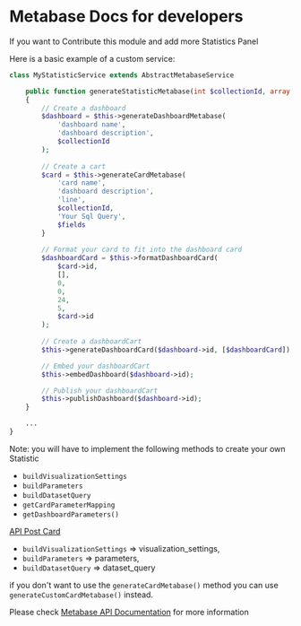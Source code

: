 # Metabase Docs for developers

If you want to Contribute this module and add more Statistics Panel

Here is a basic example of a custom service:
```php
class MyStatisticService extends AbstractMetabaseService

    public function generateStatisticMetabase(int $collectionId, array $fields): void
    {
        // Create a dashboard
        $dashboard = $this->generateDashboardMetabase(
            'dashboard name', 
            'dashboard description', 
            $collectionId
        );
        
        // Create a cart
        $card = $this->generateCardMetabase(
            'card name', 
            'dashboard description',
            'line', 
            $collectionId, 
            'Your Sql Query',
            $fields
        }
        
        // Format your card to fit into the dashboard card
        $dashboardCard = $this->formatDashboardCard(
            $card->id, 
            [], 
            0, 
            0, 
            24, 
            5, 
            $card->id
        );
        
        // Create a dashboardCart
        $this->generateDashboardCard($dashboard->id, [$dashboardCard]);

        // Embed your dashboardCart
        $this->embedDashboard($dashboard->id);

        // Publish your dashboardCart
        $this->publishDashboard($dashboard->id);
    }

    ...
}
```

Note: you will have to implement the following methods to create your own Statistic
- `buildVisualizationSettings`
- `buildParameters` 
- `buildDatasetQuery`
- `getCardParameterMapping`
- `getDashboardParameters()`

[API Post Card](https://www.metabase.com/docs/latest/api/card#post-apicard)
- `buildVisualizationSettings` => visualization_settings, 
- `buildParameters` => parameters, 
- `buildDatasetQuery` => dataset_query

if you don't want to use the `generateCardMetabase()` method you can use `generateCustomCardMetabase()` instead.

Please check [Metabase API Documentation](https://www.metabase.com/docs/latest/api-documentation)
for more information